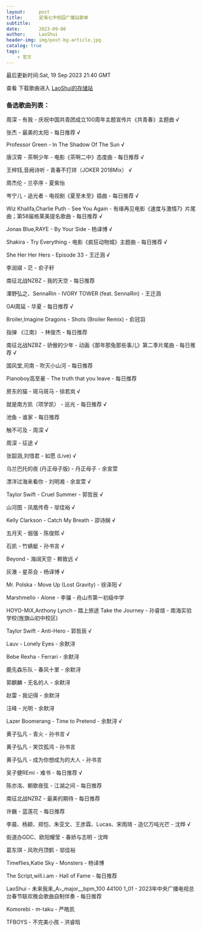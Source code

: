 ```yaml
---
layout:     post
title:      定海七中校园广播站歌单
subtitle:   
date:       2023-09-08
author:     LaoShui
header-img: img/post-bg-article.jpg
catalog: true
tags:
    - 官方
---
```


最后更新时间:Sat, 19 Sep 2023 21:40 GMT

查看 下载歌曲进入 [LaoShui的存储站](https://cloud.dh7zoj.top)

### 备选歌曲列表：
周深 - 有我 - 庆祝中国共青团成立100周年主题宣传片《共青春》主题曲 √

张杰 - 最美的太阳 - 每日推荐 √

Professor Green - In The Shadow Of The Sun √

唐汉霄 - 茶啊少年 - 电影《茶啊二中》态度曲 - 每日推荐 √

王梓钰,音阙诗听 - 青春不打烊（JOKER 2018Mix） √

周杰伦 - 兰亭序 - 夏紫怡

岑宁儿 - 追光者 - 电视剧《夏至未至》插曲 - 每日推荐 √

Wiz Khalifa,Charlie Puth - See You Again - 有缘再见电影《速度与激情7》片尾曲；第58届格莱美提名歌曲 - 每日推荐 √

Jonas Blue,RAYE - By Your Side - 杨译博 √

Shakira - Try Everything - 电影《疯狂动物城》主题曲 - 每日推荐 √

She Her Her Hers - Episode 33 - 王迁涵 √

李润祺 - 茫 - 俞子轩

南征北战NZBZ - 我的天空 - 每日推荐

澤野弘之、SennaRin - IVORY TOWER (feat. SennaRin) - 王迁涵

GAI周延 - 华夏 - 每日推荐 √

Broiler,Imagine Dragons - Shots (Broiler Remix) - 俞冠羽

指弹 《江南》 - 林俊杰 - 每日推荐

南征北战NZBZ - 骄傲的少年 - 动画《那年那兔那些事儿》第二季片尾曲 - 每日推荐 √

国风堂,司南 - 吹灭小山河 - 每日推荐

Pianoboy高至豪 - The truth that you leave - 每日推荐

房东的猫 - 斑马斑马 - 徐若岚 √

就是南方凯（项学凯） - 巡光 - 每日推荐 √

池鱼 - 谁家 - 每日推荐

触不可及 - 周深 √

周深 - 征途 √

张韶涵,刘惜君 - 如愿 (Live) √

乌兰巴托的夜 (丹正母子版) - 丹正母子 - 余宣萱

漂洋过海来看你 - 刘明湘 - 余宣萱 √

Taylor Swift - Cruel Summer - 郭哲辰 √

山河图 - 凤凰传奇 - 邬佳裕 √

Kelly Clarkson - Catch My Breath - 邵诗娴 √

五月天 - 倔强 - 陈俊熙 √

石凯 - 竹蜻蜓 - 孙书言 √

Beyond - 海阔天空 - 赖致远 √

灰澈 - 星茶会 - 杨译博 √

Mr. Polska - Move Up (Lost Gravity) - 徐泽阳 √

Marshmello - Alone - 李骧 - 舟山市第一初级中学

HOYO-MiX,Anthony Lynch - 踏上旅途 Take the Journey - 孙睿煊 - 南海实验学校(旌旗山初中校区)

Taylor Swift - Anti-Hero - 郭哲辰 √

Lauv - Lonely Eyes - 余默浔

Bebe Rexha - Ferrari - 余默浔

鹿先森乐队 - 春风十里 - 余默浔

郭麒麟 - 无名的人 - 余默浔

赵雷 - 我记得 - 余默浔

汪峰 - 光明 - 余默浔

Lazer Boomerang - Time to Pretend - 余默浔 √

黄子弘凡 - 青火 - 孙书言 √

黄子弘凡 - 笑饮孤鸿 - 孙书言

黄子弘凡 - 成为你想成为的大人 - 孙书言

吴子健REmi - 难书 - 每日推荐 √

陈亦洺、朝歌夜弦 - 江湖之间 - 每日推荐

南征北战NZBZ - 最美的期待 - 每日推荐

许巍 - 蓝莲花 - 每日推荐

李晨、杨颖、郑恺、朱亚文、王彦霖、Lucas、宋雨琦 - 造亿万吨光芒 - 沈晔 √

街道办GDC、欧阳耀莹 - 春娇与志明 - 沈晔

葛东琪 - 风吹丹顶鹤 - 邬佳裕

Timeflies,Katie Sky - Monsters - 杨译博

The Script,will.i.am - Hall of Fame - 每日推荐

LaoShui - 未来我来_A♭_major__bpm_100 44100 1_01 - 2023年中央广播电视总台春节联欢晚会歌曲自制伴奏 - 每日推荐

Komorebi - m-taku - 严皓凯

TFBOYS - 不完美小孩 - 洪睿晗
